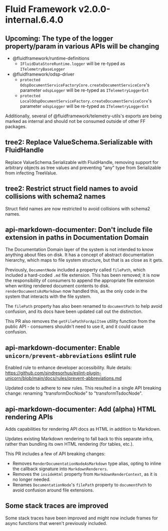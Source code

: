 # Fluid Framework v2.0.0-internal.6.4.0

## Upcoming: The type of the logger property/param in various APIs will be changing

- @fluidframework/runtime-definitions
  - `IFluidDataStoreRuntime.logger` will be re-typed as `ITelemetryBaseLogger`
- @fluidframework/odsp-driver
  - `protected OdspDocumentServiceFactoryCore.createDocumentServiceCore`'s parameter `odspLogger` will be re-typed as `ITelemetryLoggerExt`
  - `protected LocalOdspDocumentServiceFactory.createDocumentServiceCore`'s parameter `odspLogger` will be re-typed as `ITelemetryLoggerExt`

Additionally, several of @fluidframework/telemetry-utils's exports are being marked as internal and should not be consumed outside of other FF packages.

## tree2: Replace ValueSchema.Serializable with FluidHandle

Replace ValueSchema.Serializable with FluidHandle, removing support for arbitrary objects as tree values and preventing "any" type from Serializable from infecting TreeValue.

## tree2: Restrict struct field names to avoid collisions with schema2 names

Struct field names are now restricted to avoid collisions with schema2 names.

## api-markdown-documenter: Don't include file extension in paths in Documentation Domain

The Documentation Domain layer of the system is not intended to know anything about files on disk. It has a concept of abstract documentation hierarchy, which maps to file system structure, but that is as close as it gets.

Previously, `DocumentNode` included a property called `filePath`, which included a hard-coded `.md` file extension. This has been removed; it is now the responsibility of consumers to append the appropriate file extension when writing rendered document contents to disk. `renderDocumentsAsMarkdown` now handled this, as the only code in the system that interacts with the file system.

The `filePath` property has also been renamed to `documentPath` to help avoid confusion, and its docs have been updated call out the distinction.

This PR also removes the `getFilePathForApiItem` utility function from the public API - consumers shouldn't need to use it, and it could cause confusion.

## api-markdown-documenter: Enable `unicorn/prevent-abbreviations` eslint rule

Enabled rule to enhance developer accessibility. Rule details: https://github.com/sindresorhus/eslint-plugin-unicorn/blob/main/docs/rules/prevent-abbreviations.md

Updated code to adhere to new rules. This resulted in a single API breaking change: renaming "transformDocNode" to "transformTsdocNode".

## api-markdown-documenter: Add (alpha) HTML rendering APIs

Adds capabilities for rendering API docs as HTML in addition to Markdown.

Updates existing Markdown rendering to fall back to this separate infra, rather than bundling its own HTML rendering (for tables, etc.).

This PR includes a few of API breaking changes:

- Removes `RenderDocumentationNodeAsMarkdown` type alias, opting to inline the callback signature into `MarkdownRenderers`.
- Removes the `insideHtml` property from `MarkdownRenderContext`, as it is no longer needed.
- Renames `DocumentationNode`'s `filePath` property to `documentPath` to avoid confusion around file extensions.

## Some stack traces are improved

Some stack traces have been improved and might now include frames for async functions that weren't previously included.
